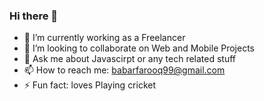 ### Hi there 👋

- 🔭 I’m currently working as a Freelancer
- 👯 I’m looking to collaborate on Web and Mobile Projects
- 💬 Ask me about Javascirpt or any tech related stuff
- 📫 How to reach me: babarfarooq99@gmail.com
- ⚡ Fun fact: loves Playing cricket
